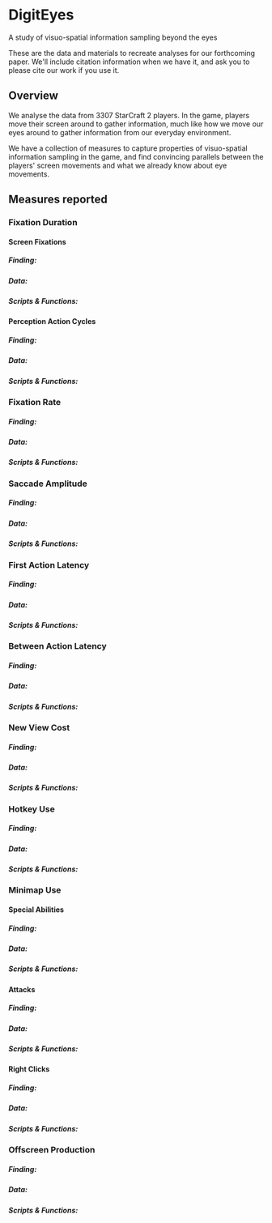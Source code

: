 # DigitEyes
A study of visuo-spatial information sampling beyond the eyes

These are the data and materials to recreate analyses for our forthcoming paper. We'll include citation information when we have it, and ask you to please cite our work if you use it. 

## Overview
We analyse the data from 3307 StarCraft 2 players. In the game, players move their screen around to gather information, much like how we move our eyes around to gather information from our everyday environment. 

We have a collection of measures to capture properties of visuo-spatial information sampling in the game, and find convincing parallels between the players' screen movements and what we already know about eye movements. 


## Measures reported

### Fixation Duration
#### Screen Fixations
##### Finding:
##### Data:
##### Scripts & Functions:

#### Perception Action Cycles
##### Finding:
##### Data:
##### Scripts & Functions:

### Fixation Rate
##### Finding:
##### Data:
##### Scripts & Functions:

### Saccade Amplitude
##### Finding:
##### Data:
##### Scripts & Functions:

### First Action Latency
##### Finding:
##### Data:
##### Scripts & Functions:

### Between Action Latency
##### Finding:
##### Data:
##### Scripts & Functions:

### New View Cost
##### Finding:
##### Data:
##### Scripts & Functions:

### Hotkey Use
##### Finding:
##### Data:
##### Scripts & Functions:

### Minimap Use
#### Special Abilities
##### Finding:
##### Data:
##### Scripts & Functions:

#### Attacks
##### Finding:
##### Data:
##### Scripts & Functions:

#### Right Clicks
##### Finding:
##### Data:
##### Scripts & Functions:

### Offscreen Production
##### Finding:
##### Data:
##### Scripts & Functions:

